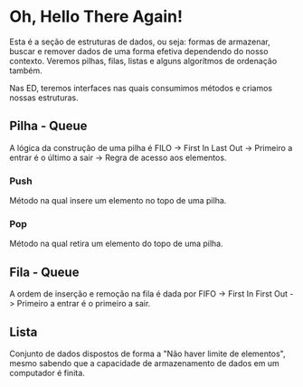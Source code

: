 # Oh, Hello There Again!

Esta é a seção de estruturas de dados, ou seja: formas de armazenar, buscar e
remover dados de uma forma efetiva dependendo do nosso contexto. Veremos pilhas,
filas, listas e alguns algorítmos de ordenação também.

Nas ED, teremos interfaces nas quais consumimos métodos e criamos nossas estruturas.

## Pilha - Queue

A lógica da construção de uma pilha é FILO -> First In Last Out -> Primeiro a entrar
é o último a sair -> Regra de acesso aos elementos.

### Push

Método na qual insere um elemento no topo de uma pilha.

### Pop

Método na qual retira um elemento do topo de uma pilha.

## Fila - Queue

A ordem de inserção e remoção na fila é dada por FIFO -> First In First Out ->
Primeiro a entrar é o primeiro a sair.

## Lista

Conjunto de dados dispostos de forma a "Não haver limite de elementos", mesmo sabendo
que a capacidade de armazenamento de dados em um computador é finita.